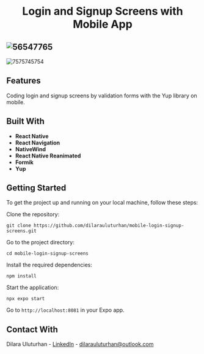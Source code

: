 <div align="center">
  <h1 align="center">Login and Signup Screens with Mobile App</h1>
</div>

![56547765](https://github.com/dilarauluturhan/mobile-login-signup-screens/assets/120499369/be3cc00c-f8ca-4e3d-b1e9-b9f547daf80f)
---
![7575745754](https://github.com/dilarauluturhan/mobile-login-signup-screens/assets/120499369/2ca389d9-889a-420c-b4ee-6ffcd1764612)

## Features
Coding login and signup screens by validation forms with the Yup library on mobile.

## Built With
- **React Native**
- **React Navigation**
- **NativeWind**
-  **React Native Reanimated**
-  **Formik**
-  **Yup**

## Getting Started
To get the project up and running on your local machine, follow these steps:

Clone the repository:
````
git clone https://github.com/dilarauluturhan/mobile-login-signup-screens.git
````
Go to the project directory:
````
cd mobile-login-signup-screens
````
Install the required dependencies:
````
npm install
````
Start the application:
````
npx expo start
````
Go to `http://localhost:8081` in your Expo app.

## Contact With
Dilara Uluturhan - [LinkedIn](https://www.linkedin.com/in/dilarauluturhan/) - dilarauluturhan@outlook.com

